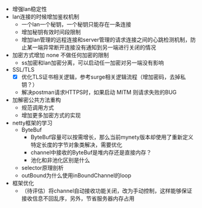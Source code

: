 * 增强lan稳定性
* lan连接的时候增加鉴权机制
    - 一个lan一个秘钥，一个秘钥只能存在一条连接
    - 增加秘钥有效时间段限制
    - 增加lan管理的远程连接和server管理的请求连接之间的心跳检测机制，防止某一端异常断开连接没有通知到另一端进行关闭的情况
* 加密方式增加 none 不做任何加密的限制
    - ss加密和lan加密分离，可以启动任一加密对另一端没有影响
* SSL/TLS
    - [X] 优化TLS证书相关逻辑，参考surge相关逻辑流程（增加密码，去掉私钥？）
    - 解决postman请求HTTPS时，如果启动 MITM 则请求失败的BUG
* 加解密公共方法重构
    - 规范调用方式
    - 增加更多加密方式的实现
* netty框架的学习
    - ByteBuf
        - ByteBuf容量可以按需增长，那么当前mynety版本却使用了重新定义特定长度的字节对象类解决，需要优化
        - channel中接收的ByteBuf是堆内存还是直接内存？
        - 池化和非池化区别是什么
    - selector原理剖析
    - outBound为什么使用inBoundChannel的loop
* 框架优化
    - （待评估）将channel自动接收功能关闭，改为手动控制，这样能够保证接收信息不回乱序，另外，节省服务器内存占用






